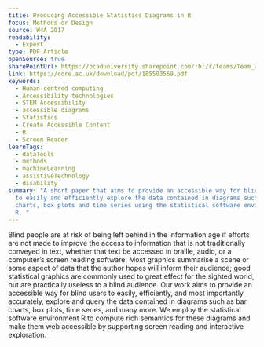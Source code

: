 ```yaml
---
title: Producing Accessible Statistics Diagrams in R
focus: Methods or Design
source: W4A 2017
readability:
  - Expert
type: PDF Article
openSource: true
sharePointUrl: https://ocaduniversity.sharepoint.com/:b:/r/teams/Team_WeCount/Shared%20Documents/Resources%20and%20Tools/Literature%20(curated)/Producing%20Accessible%20Statistics%20Diagrams%20in%20R.pdf?csf=1&web=1&e=nPpcqO
link: https://core.ac.uk/download/pdf/185503569.pdf
keywords:
  - Human-centred computing
  - Accessibility technologies
  - STEM Accessibility
  - accessible diagrams
  - Statistics
  - Create Accessible Content
  - R
  - Screen Reader
learnTags:
  - dataTools
  - methods
  - machineLearning
  - assistiveTechnology
  - disability
summary: "A short paper that aims to provide an accessible way for blind users
  to easily and efficiently explore the data contained in diagrams such as bar
  charts, box plots and time series using the statistical software environment
  R. "
---
```

Blind people are at risk of being left behind in the information age if efforts are not made to improve the access to information that is not traditionally conveyed in text, whether that text be accessed in braille, audio, or a computer’s screen reading software. Most graphics summarise a scene or some aspect of data that the author hopes will inform their audience; good statistical graphics are commonly used to great effect for the sighted world, but are practically useless to a blind audience. Our work aims to provide an accessible way for blind users to easily, efficiently, and most importantly accurately, explore and query the data contained in diagrams such as bar charts, box plots, time series, and many more. We employ the  statistical software environment R to compute rich semantics for these diagrams and make them web accessible by supporting screen reading and interactive exploration.